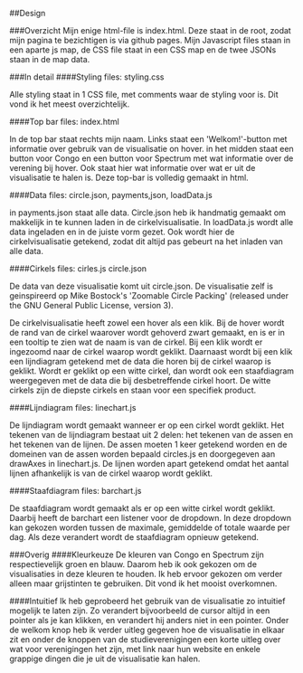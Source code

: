 ##Design

###Overzicht
Mijn enige html-file is index.html. Deze staat in de root, zodat mijn pagina te bezichtigen is via github pages. Mijn Javascript files staan in een aparte js map, de CSS file staat in een CSS map en de twee JSONs staan in de map data. 

###In detail
####Styling
files: styling.css

Alle styling staat in 1 CSS file, met comments waar de styling voor is. Dit vond ik het meest overzichtelijk.

####Top bar
files: index.html

In de top bar staat rechts mijn naam. Links staat een 'Welkom!'-button met informatie over gebruik van de visualisatie on hover. in het midden staat een button voor Congo en een button voor Spectrum met wat informatie over de verening bij hover. Ook staat hier wat informatie over wat er uit de visualisatie te halen is. Deze top-bar is volledig gemaakt in html.

####Data
files: circle.json, payments,json, loadData.js

in payments.json staat alle data. Circle.json heb ik handmatig gemaakt om makkelijk in te kunnen laden in de cirkelvisualisatie. In loadData.js wordt alle data ingeladen en in de juiste vorm gezet. Ook wordt hier de cirkelvisualisatie getekend, zodat dit altijd pas gebeurt na het inladen van alle data.

####Cirkels
files: cirles.js circle.json

De data van deze visualisatie komt uit circle.json. De visualisatie zelf is geinspireerd op Mike Bostock's 'Zoomable Circle Packing' (released under the GNU General Public License, version 3). 

De cirkelvisualisatie heeft zowel een hover als een klik. Bij de hover wordt de rand van de cirkel waarover wordt gehoverd zwart gemaakt, en is er in een tooltip te zien wat de naam is van de cirkel. Bij een klik wordt er ingezoomd naar de cirkel waarop wordt geklikt. Daarnaast wordt bij een klik een lijndiagram getekend met de data die horen bij de cirkel waarop is geklikt. Wordt er geklikt op een witte cirkel, dan wordt ook een staafdiagram weergegeven met de data die bij desbetreffende cirkel hoort. De witte cirkels zijn de diepste cirkels en staan voor een specifiek product.

####Lijndiagram
files: linechart.js

De lijndiagram wordt gemaakt wanneer er op een cirkel wordt geklikt. Het tekenen van de lijndiagram bestaat uit 2 delen: het tekenen van de assen en het tekenen van de lijnen. De assen moeten 1 keer getekend worden en de domeinen van de assen worden bepaald circles.js en doorgegeven aan drawAxes in linechart.js. De lijnen worden apart getekend omdat het aantal lijnen afhankelijk is van de cirkel waarop wordt geklikt. 

####Staafdiagram
files: barchart.js

De staafdiagram wordt gemaakt als er op een witte cirkel wordt geklikt. Daarbij heeft de barchart een listener voor de dropdown. In deze dropdown kan gekozen worden tussen de maximale, gemiddelde of totale waarde per dag. Als deze verandert wordt de staafdiagram opnieuw getekend.   

###Overig
####Kleurkeuze
De kleuren van Congo en Spectrum zijn respectievelijk groen en blauw. Daarom heb ik ook gekozen om de visualisaties in deze kleuren te houden. Ik heb ervoor gekozen om verder alleen maar grijstinten te gebruiken. Dit vond ik het mooist overkomnen.

####Intuitief
Ik heb geprobeerd het gebruik van de visualisatie zo intuitief mogelijk te laten zijn. Zo verandert bijvoorbeeld de cursor altijd in een pointer als je kan klikken, en verandert hij anders niet in een pointer. Onder de welkom knop heb ik verder uitleg gegeven hoe de visualisatie in elkaar zit en onder de knoppen van de studieverenigingen een korte uitleg over wat voor verenigingen het zijn, met link naar hun website en enkele grappige dingen die je uit de visualisatie kan halen.